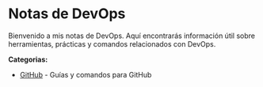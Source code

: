 # Notas de DevOps

Bienvenido a mis notas de DevOps. Aquí encontrarás información útil sobre herramientas, prácticas y comandos relacionados con DevOps.

**Categorias:**
- [GitHub](github/) - Guías y comandos para GitHub
